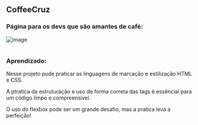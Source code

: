 ## CoffeeCruz

### Página para os devs que são amantes de café: 

![image](https://github.com/soufelipecruz/coffeecruz/assets/126681264/80292173-7fcf-42e7-9043-a5916f8a07b3)

#

### Aprendizado:

Nesse projeto pude praticar as linguagens de marcação e estilização HTML e CSS. 

A ptratica da estruturação e uso de forma correta das tags é essêncial para um código limpo e compreensível. 

O uso do flexbox pode ser um grande desafio, mas a pratica leva a perfeição! 
